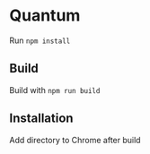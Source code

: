 # Quantum
Run `npm install`

## Build
Build with `npm run build`

## Installation
Add directory to Chrome after build
